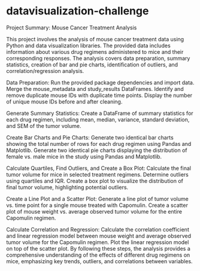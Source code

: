 # datavisualization-challenge
Project Summary: Mouse Cancer Treatment Analysis

This project involves the analysis of mouse cancer treatment data using Python and data visualization libraries. The provided data includes information about various drug regimens administered to mice and their corresponding responses. The analysis covers data preparation, summary statistics, creation of bar and pie charts, identification of outliers, and correlation/regression analysis.

Data Preparation:
Run the provided package dependencies and import data.
Merge the mouse_metadata and study_results DataFrames.
Identify and remove duplicate mouse IDs with duplicate time points.
Display the number of unique mouse IDs before and after cleaning.

Generate Summary Statistics:
Create a DataFrame of summary statistics for each drug regimen, including mean, median, variance, standard deviation, and SEM of the tumor volume.

Create Bar Charts and Pie Charts:
Generate two identical bar charts showing the total number of rows for each drug regimen using Pandas and Matplotlib.
Generate two identical pie charts displaying the distribution of female vs. male mice in the study using Pandas and Matplotlib.

Calculate Quartiles, Find Outliers, and Create a Box Plot:
Calculate the final tumor volume for mice in selected treatment regimens.
Determine outliers using quartiles and IQR.
Create a box plot to visualize the distribution of final tumor volume, highlighting potential outliers.

Create a Line Plot and a Scatter Plot:
Generate a line plot of tumor volume vs. time point for a single mouse treated with Capomulin.
Create a scatter plot of mouse weight vs. average observed tumor volume for the entire Capomulin regimen.

Calculate Correlation and Regression:
Calculate the correlation coefficient and linear regression model between mouse weight and average observed tumor volume for the Capomulin regimen.
Plot the linear regression model on top of the scatter plot.
By following these steps, the analysis provides a comprehensive understanding of the effects of different drug regimens on mice, emphasizing key trends, outliers, and correlations between variables.
